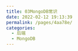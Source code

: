 ```yaml
---
title: 03MongoDB常识
date: 2022-02-12 19:13:39
permalink: /pages/4aa78e/
categories:
  - 后端
  - MongoDB
---
```

